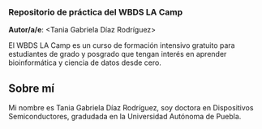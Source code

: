 ### Repositorio de práctica del WBDS LA Camp

**Autor/a/e**: <Tania Gabriela Díaz Rodríguez>

El WBDS LA Camp es un curso de formación intensivo gratuito para estudiantes de grado y posgrado que tengan interés en aprender bioinformática y ciencia de datos desde cero.

## Sobre mí
Mi nombre es Tania Gabriela Díaz Rodríguez, soy doctora en Dispositivos Semiconductores, gradudada en la Universidad Autónoma de Puebla.
